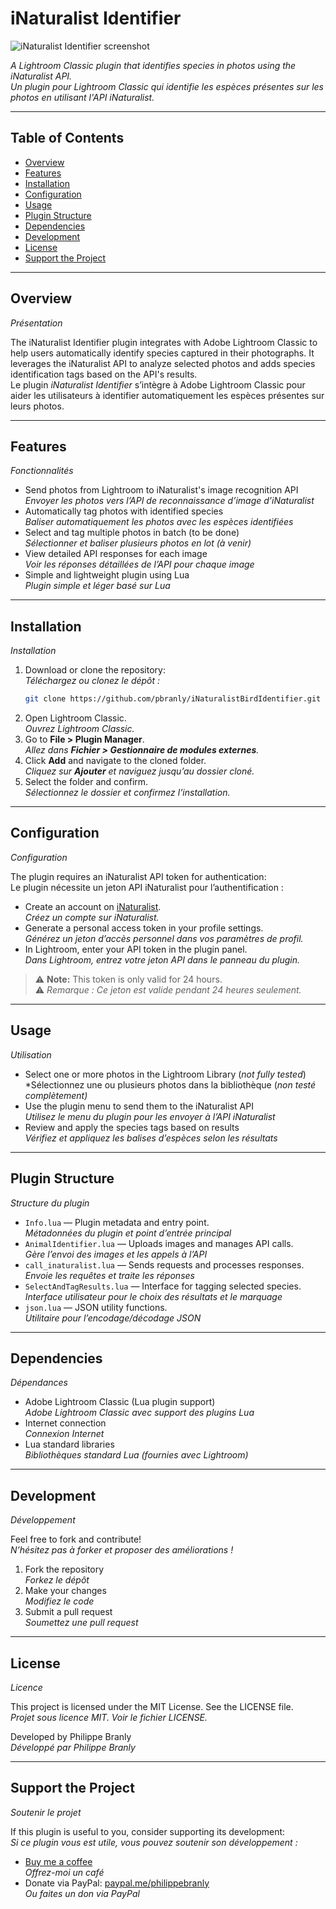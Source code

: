 # iNaturalist Identifier

![iNaturalist Identifier screenshot](docs/images/plugin_ui.png)

*A Lightroom Classic plugin that identifies species in photos using the iNaturalist API.*  
*Un plugin pour Lightroom Classic qui identifie les espèces présentes sur les photos en utilisant l'API iNaturalist.*

---

## Table of Contents

- [Overview](#overview)  
- [Features](#features)  
- [Installation](#installation)  
- [Configuration](#configuration)  
- [Usage](#usage)  
- [Plugin Structure](#plugin-structure)  
- [Dependencies](#dependencies)  
- [Development](#development)  
- [License](#license)  
- [Support the Project](#support-the-project)

---

## Overview  
*Présentation*

The iNaturalist Identifier plugin integrates with Adobe Lightroom Classic to help users automatically identify species captured in their photographs. It leverages the iNaturalist API to analyze selected photos and adds species identification tags based on the API's results.  
Le plugin *iNaturalist Identifier* s’intègre à Adobe Lightroom Classic pour aider les utilisateurs à identifier automatiquement les espèces présentes sur leurs photos.

---

## Features  
*Fonctionnalités*

- Send photos from Lightroom to iNaturalist's image recognition API  
  *Envoyer les photos vers l’API de reconnaissance d’image d’iNaturalist*
- Automatically tag photos with identified species  
  *Baliser automatiquement les photos avec les espèces identifiées*
- Select and tag multiple photos in batch (to be done)  
  *Sélectionner et baliser plusieurs photos en lot (à venir)*
- View detailed API responses for each image  
  *Voir les réponses détaillées de l’API pour chaque image*
- Simple and lightweight plugin using Lua  
  *Plugin simple et léger basé sur Lua*

---

## Installation  
*Installation*

1. Download or clone the repository:  
   *Téléchargez ou clonez le dépôt :*
   ```bash
   git clone https://github.com/pbranly/iNaturalistBirdIdentifier.git
   ```
2. Open Lightroom Classic.  
   *Ouvrez Lightroom Classic.*
3. Go to **File > Plugin Manager**.  
   *Allez dans **Fichier > Gestionnaire de modules externes**.*
4. Click **Add** and navigate to the cloned folder.  
   *Cliquez sur **Ajouter** et naviguez jusqu’au dossier cloné.*
5. Select the folder and confirm.  
   *Sélectionnez le dossier et confirmez l’installation.*

---

## Configuration  
*Configuration*

The plugin requires an iNaturalist API token for authentication:  
Le plugin nécessite un jeton API iNaturalist pour l’authentification :

- Create an account on [iNaturalist](https://www.inaturalist.org).  
  *Créez un compte sur iNaturalist.*
- Generate a personal access token in your profile settings.  
  *Générez un jeton d’accès personnel dans vos paramètres de profil.*
- In Lightroom, enter your API token in the plugin panel.  
  *Dans Lightroom, entrez votre jeton API dans le panneau du plugin.*

> ⚠️ **Note:** This token is only valid for 24 hours.  
> ⚠️ *Remarque : Ce jeton est valide pendant 24 heures seulement.*

---

## Usage  
*Utilisation*

- Select one or more photos in the Lightroom Library (*not fully tested*)  
  *Sélectionnez une ou plusieurs photos dans la bibliothèque (*non testé complètement)*
- Use the plugin menu to send them to the iNaturalist API  
  *Utilisez le menu du plugin pour les envoyer à l’API iNaturalist*
- Review and apply the species tags based on results  
  *Vérifiez et appliquez les balises d’espèces selon les résultats*

---

## Plugin Structure  
*Structure du plugin*

- `Info.lua` — Plugin metadata and entry point.  
  *Métadonnées du plugin et point d’entrée principal*
- `AnimalIdentifier.lua` — Uploads images and manages API calls.  
  *Gère l’envoi des images et les appels à l’API*
- `call_inaturalist.lua` — Sends requests and processes responses.  
  *Envoie les requêtes et traite les réponses*
- `SelectAndTagResults.lua` — Interface for tagging selected species.  
  *Interface utilisateur pour le choix des résultats et le marquage*
- `json.lua` — JSON utility functions.  
  *Utilitaire pour l’encodage/décodage JSON*

---

## Dependencies  
*Dépendances*

- Adobe Lightroom Classic (Lua plugin support)  
  *Adobe Lightroom Classic avec support des plugins Lua*
- Internet connection  
  *Connexion Internet*
- Lua standard libraries  
  *Bibliothèques standard Lua (fournies avec Lightroom)*

---

## Development  
*Développement*

Feel free to fork and contribute!  
*N’hésitez pas à forker et proposer des améliorations !*

1. Fork the repository  
   *Forkez le dépôt*
2. Make your changes  
   *Modifiez le code*
3. Submit a pull request  
   *Soumettez une pull request*

---

## License  
*Licence*

This project is licensed under the MIT License. See the LICENSE file.  
*Projet sous licence MIT. Voir le fichier LICENSE.*

Developed by Philippe Branly  
*Développé par Philippe Branly*

---

## Support the Project  
*Soutenir le projet*

If this plugin is useful to you, consider supporting its development:  
*Si ce plugin vous est utile, vous pouvez soutenir son développement :*

- [Buy me a coffee](https://www.buymeacoffee.com/philippebro)  
  *Offrez-moi un café*
- Donate via PayPal: [paypal.me/philippebranly](https://www.paypal.me/philippebranly)  
  *Ou faites un don via PayPal*  

